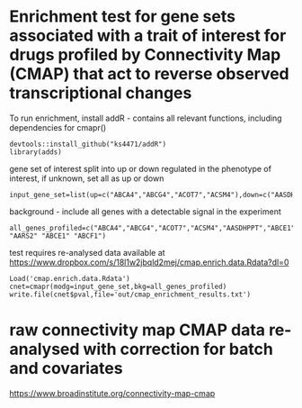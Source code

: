
# Enrichment test for gene sets associated with a trait of interest for drugs profiled by Connectivity Map (CMAP) that act to reverse observed transcriptional changes

To run enrichment, install addR - contains all relevant functions, including dependencies for cmapr()


```
devtools::install_github("ks4471/addR")
library(adds)
```

gene set of interest split into up or down regulated in the phenotype of interest, if unknown, set all as up or down
```
input_gene_set=list(up=c("ABCA4","ABCG4","ACOT7","ACSM4"),down=c("AASDHPPT","ABCE1","ABHD13","ABRAXAS2"))
```

background - include all genes with a detectable signal in the experiment

```
all_genes_profiled=c("ABCA4","ABCG4","ACOT7","ACSM4","AASDHPPT","ABCE1","ABHD13","ABRAXAS2","AARS" "AARS2" "ABCE1" "ABCF1")
```

test requires re-analysed data available at https://www.dropbox.com/s/18l1w2jbqld2mej/cmap.enrich.data.Rdata?dl=0

```
Load('cmap.enrich.data.Rdata')
cnet=cmapr(modg=input_gene_set,bkg=all_genes_profiled)
write.file(cnet$pval,file='out/cmap_enrichment_results.txt')

```




# raw connectivity map CMAP data re-analysed with correction for batch and covariates
https://www.broadinstitute.org/connectivity-map-cmap
